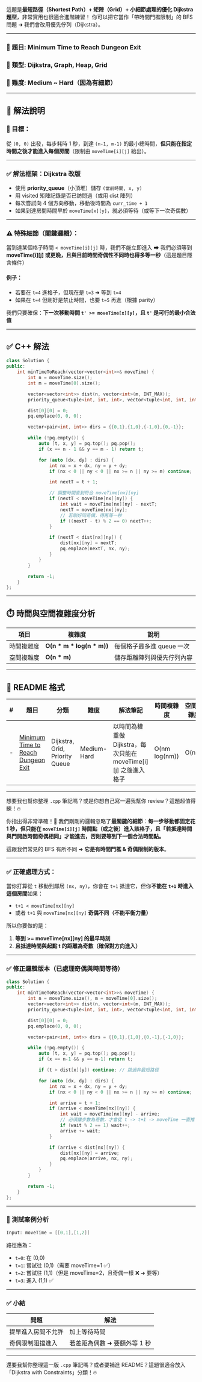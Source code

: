 這題是**最短路徑（Shortest Path）+ 矩陣（Grid）+ 小細節處理的優化 Dijkstra 題型**，非常實用也很適合進階練習！
你可以把它當作「帶時間門檻限制」的 BFS 問題 ➜ 我們會改用優先佇列（Dijkstra）。

---

### 📘 題目: Minimum Time to Reach Dungeon Exit

### 📂 類型: Dijkstra, Graph, Heap, Grid

### 🧠 難度: Medium \~ Hard（因為有細節）

---

## 🧠 解法說明

### 🎯 目標：

從 `(0, 0)` 出發，每步耗時 1 秒，到達 `(n-1, m-1)` 的最小總時間，**但只能在指定時間之後才能進入每個房間**（限制由 `moveTime[i][j]` 給出）。

---

### ✅ 解法框架：**Dijkstra 改版**

* 使用 **priority\_queue**（小頂堆）儲存 `(當前時間, x, y)`
* 用 visited 矩陣記錄是否已訪問過（或用 dist 陣列）
* 每次嘗試向 4 個方向移動，移動後時間為 `curr_time + 1`
* 如果到達房間時間早於 `moveTime[x][y]`，就必須等待（或等下一次奇偶數）

---

### ⚠️ 特殊細節（關鍵邏輯）：

當到達某個格子時間 `< moveTime[i][j]` 時，我們不能立即進入
➡ 我們必須等到 **moveTime\[i]\[j] 或更晚，且與目前時間奇偶性不同時也得多等一秒**（這是題目隱含條件）

#### 例子：

* 若要在 `t=4` 進格子，但現在是 `t=3` ➜ 等到 `t=4`
* 如果在 `t=4` 但剛好是禁止時間，也要 `t=5` 再進（根據 parity）

我們只要確保：**下一次移動時間 `t' >= moveTime[x][y]`，且 `t'` 是可行的最小合法值**

---

## ✅ C++ 解法

```cpp
class Solution {
public:
    int minTimeToReach(vector<vector<int>>& moveTime) {
        int n = moveTime.size();
        int m = moveTime[0].size();

        vector<vector<int>> dist(n, vector<int>(m, INT_MAX));
        priority_queue<tuple<int, int, int>, vector<tuple<int, int, int>>, greater<>> pq;

        dist[0][0] = 0;
        pq.emplace(0, 0, 0);

        vector<pair<int, int>> dirs = {{0,1},{1,0},{-1,0},{0,-1}};

        while (!pq.empty()) {
            auto [t, x, y] = pq.top(); pq.pop();
            if (x == n - 1 && y == m - 1) return t;

            for (auto [dx, dy] : dirs) {
                int nx = x + dx, ny = y + dy;
                if (nx < 0 || ny < 0 || nx >= n || ny >= m) continue;

                int nextT = t + 1;

                // 調整時間直到符合 moveTime[nx][ny]
                if (nextT < moveTime[nx][ny]) {
                    int wait = moveTime[nx][ny] - nextT;
                    nextT = moveTime[nx][ny];
                    // 若剛好同奇偶，得再等一秒
                    if ((nextT - t) % 2 == 0) nextT++;
                }

                if (nextT < dist[nx][ny]) {
                    dist[nx][ny] = nextT;
                    pq.emplace(nextT, nx, ny);
                }
            }
        }

        return -1;
    }
};
```

---

## ⏱️ 時間與空間複雜度分析

| 項目    | 複雜度                          | 說明               |
| ----- | ---------------------------- | ---------------- |
| 時間複雜度 | **O(n \* m \* log(n \* m))** | 每個格子最多進 queue 一次 |
| 空間複雜度 | **O(n \* m)**                | 儲存距離陣列與優先佇列內容    |

---

## 🧩 README 格式

| # | 題目                                                         | 分類                             | 難度          | 解法筆記                                           | 時間複雜度         | 空間複雜度 | 程式碼                                                |
| - | ---------------------------------------------------------- | ------------------------------ | ----------- | ---------------------------------------------- | ------------- | ----- | -------------------------------------------------- |
| - | [Minimum Time to Reach Dungeon Exit](https://leetcode.com) | Dijkstra, Grid, Priority Queue | Medium-Hard | 以時間為權重做 Dijkstra，每次只能在 moveTime\[i]\[j] 之後進入格子 | O(nm log(nm)) | O(nm) | [code](./graph/xxxx_min_time_to_reach_dungeon.cpp) |

---

想要我也幫你整理 `.cpp` 筆記嗎？或是你想自己寫一遍我幫你 review？這題超值得練！🔥

你指出得非常準確！🎯
我們剛剛的邏輯忽略了**最關鍵的細節**：**每一步移動都固定花 1 秒，但只能在 `moveTime[i][j]` 時間點（或之後）進入該格子，且「若抵達時間與門開啟時間奇偶相同」才能進去，否則要等到下一個合法時間點。**

這跟我們常見的 BFS 有所不同 ➜ **它是有時間門檻 & 奇偶限制的版本**。

---

### ✅ 正確處理方式：

當你打算從 `t` 移動到鄰居 `(nx, ny)`，你會在 `t+1` 抵達它，但你**不能在 `t+1` 時進入這個房間**如果：

* `t+1 < moveTime[nx][ny]`
* 或者 `t+1` 與 `moveTime[nx][ny]` **奇偶不同（不能平衡力量）**

所以你要做的是：

1. **等到 >= moveTime\[nx]\[ny] 的最早時刻**
2. **且抵達時間與起點 t 的距離為奇數（確保對方向進入）**

---

### ✅ 修正邏輯版本（已處理奇偶與時間等待）

```cpp
class Solution {
public:
    int minTimeToReach(vector<vector<int>>& moveTime) {
        int n = moveTime.size(), m = moveTime[0].size();
        vector<vector<int>> dist(n, vector<int>(m, INT_MAX));
        priority_queue<tuple<int, int, int>, vector<tuple<int, int, int>>, greater<>> pq;

        dist[0][0] = 0;
        pq.emplace(0, 0, 0);

        vector<pair<int, int>> dirs = {{0,1},{1,0},{0,-1},{-1,0}};

        while (!pq.empty()) {
            auto [t, x, y] = pq.top(); pq.pop();
            if (x == n-1 && y == m-1) return t;

            if (t > dist[x][y]) continue; // 跳過非最短路徑

            for (auto [dx, dy] : dirs) {
                int nx = x + dx, ny = y + dy;
                if (nx < 0 || ny < 0 || nx >= n || ny >= m) continue;

                int arrive = t + 1;
                if (arrive < moveTime[nx][ny]) {
                    int wait = moveTime[nx][ny] - arrive;
                    // 必須讓步數為奇數，才會從 t -> t+1 -> moveTime 一直推 domino
                    if (wait % 2 == 1) wait++;
                    arrive += wait;
                }

                if (arrive < dist[nx][ny]) {
                    dist[nx][ny] = arrive;
                    pq.emplace(arrive, nx, ny);
                }
            }
        }

        return -1;
    }
};
```

---

### 🧪 測試案例分析

```cpp
Input: moveTime = [[0,1],[1,2]]
```

路徑應為：

* `t=0`: 在 (0,0)
* `t=1`: 嘗試往 (0,1)（需要 moveTime=1 ✅）
* `t=2`: 嘗試往 (1,1)（但是 moveTime=2，且奇偶一樣 ❌ ➜ 要等）
* `t=3`: 進入 (1,1) ✅

---

### ✅ 小結

| 問題        | 解法                |
| --------- | ----------------- |
| 提早進入房間不允許 | 加上等待時間            |
| 奇偶限制阻擋進入  | 若差距為偶數 ➜ 要額外等 1 秒 |

---

還要我幫你整理這一版 `.cpp` 筆記嗎？或者要補進 README？這題很適合放入「Dijkstra with Constraints」分類！🔥
